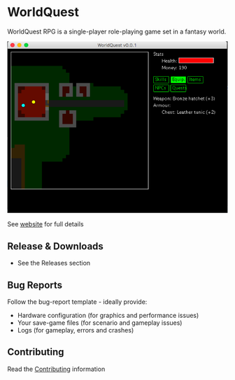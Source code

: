 # WorldQuest

WorldQuest RPG is a single-player role-playing game set in a fantasy world.

![Screenshot](docs/screenshot1.png "Screenshot")

See [website](https://philipwhiuk.github.io/worldquest/) for full details

## Release & Downloads

* See the Releases section

## Bug Reports

Follow the bug-report template - ideally provide:
 
* Hardware configuration (for graphics and performance issues)
* Your save-game files (for scenario and gameplay issues)
* Logs (for gameplay, errors and crashes)

## Contributing

Read the [Contributing](CONTRIBUTING.md) information